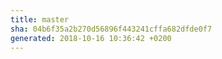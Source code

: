 ```yaml
---
title: master
sha: 04b6f35a2b270d56896f443241cffa682dfde0f7
generated: 2018-10-16 10:36:42 +0200
---
```

